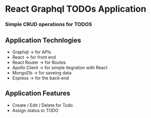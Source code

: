 # React Graphql TODOs Application
### Simple CRUD operations for TODOS 


## Application Technlogies

- Graphql -> for APIs
- React -> for front end
- React Router -> for Routes
- Apollo Client -> for simple itegration with React 
- MongoDb -> for saveing data
- Express -> for the back-end

## Application Features

- Create / Edit / Delete for Todo
- Assign status to TODO

